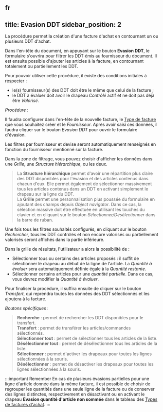 fr
---
title: Evasion DDT
sidebar_position: 2
---

La procédure permet la création d'une facture d'achat en contournant un ou plusieurs DDT d'achat.

Dans l'en-tête du document, en appuyant sur le bouton **Evasion DDT**, le formulaire s'ouvrira pour filtrer les DDT émis au fournisseur du document. Il est ensuite possible d'ajouter les articles à la facture, en contournant totalement ou partiellement les DDT.

Pour pouvoir utiliser cette procédure, il existe des conditions initiales à respecter :

- le(s) fournisseur(s) des DDT doit être le même que celui de la facture ;
- le DDT à évaluer doit avoir le drapeau *Contrôlé* actif et ne doit pas déjà être *Valorisé*.

*Procédure* :

Il faudra configurer dans l'en-tête de la nouvelle facture, le [Type de facture](/docs/configurations/tables/purchase/purchase-invoices-type) que vous souhaitez créer et le *Fournisseur*. Après avoir saisi ces données, il faudra cliquer sur le bouton *Evasion DDT* pour ouvrir le formulaire d'évasion.

Les filtres par fournisseur et devise seront automatiquement renseignés en fonction du fournisseur mentionné sur la facture.

Dans la zone de filtrage, vous pouvez choisir d'afficher les données dans une *Grille*, une *Structure hiérarchique*, ou les deux.

> La **Structure hiérarchique** permet d'avoir une répartition plus claire des DDT disponibles pour l'évasion et des articles contenus dans chacun d'eux. Elle permet également de sélectionner massivement tous les articles contenus dans un DDT en activant simplement le drapeau sur la ligne du DDT.   
> La **Grille** permet une personnalisation plus poussée du formulaire en ajoutant des champs depuis *Object navigator*. Dans ce cas, la sélection massive doit être effectuée en utilisant les touches du clavier et en cliquant sur le bouton *Sélectionner/Désélectionner* dans la barre de ruban.

Une fois tous les filtres souhaités configurés, en cliquant sur le bouton *Rechercher*, tous les DDT contrôlés et non encore valorisés ou partiellement valorisés seront affichés dans la partie inférieure.

Dans la grille de résultats, l'utilisateur a alors la possibilité de :

 - Sélectionner tous ou certains des articles proposés : il suffit de sélectionner le drapeau au début de la ligne de l'article. La *Quantité à évaluer* sera automatiquement définie égale à la *Quantité restante*.
 - Sélectionner certains articles pour une *quantité partielle*. Dans ce cas, vous devrez modifier la *Quantité à évaluer*.

Pour finaliser la procédure, il suffira ensuite de cliquer sur le bouton *Transfert*, qui reprendra toutes les données des DDT sélectionnés et les ajoutera à la facture.

*Boutons spécifiques* :

> **Recherche** : permet de rechercher les DDT disponibles pour le transfert.  
> **Transfert** : permet de transférer les articles/commandes sélectionnés.  
> **Sélectionner tout** : permet de sélectionner tous les articles de la liste.  
> **Désélectionner tout** : permet de désélectionner tous les articles de la liste.  
> **Sélectionner** : permet d'activer les drapeaux pour toutes les lignes sélectionnées à la souris.   
> **Désélectionner** : permet de désactiver les drapeaux pour toutes les lignes sélectionnées à la souris.

:::important Remember
En cas de plusieurs évasions partielles pour une ligne d'article donnée dans la même facture, il est possible de choisir de regrouper les quantités dans une seule ligne de la facture ou de conserver des lignes distinctes, respectivement en désactivant ou en activant le drapeau **Evasion quantité d'article non sommée** dans le tableau des [Types de factures d'achat](/docs/configurations/tables/purchase/purchase-invoices-type).
:::